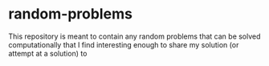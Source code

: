 # random-problems

This repository is meant to contain any random problems that can be solved
computationally that I find interesting enough to share my solution
(or attempt at a solution) to

